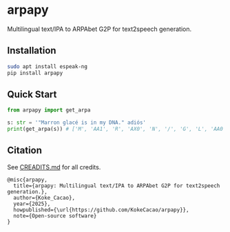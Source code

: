 # arpapy

Multilingual text/IPA to ARPAbet G2P for text2speech generation.

## Installation
```bash
sudo apt install espeak-ng
pip install arpapy
```

## Quick Start
```python
from arpapy import get_arpa

s: str = '"Marron glacé is in my DNA." adiós'
print(get_arpa(s)) # ['M', 'AA1', 'R', 'AX0', 'N', '/', 'G', 'L', 'AA0', 'S', 'EY1', '/', 'IH0', 'Z', '/', 'IH0', 'N', '/', 'M', 'AY0', '/', 'D', 'IY2', 'EH2', 'N', 'EY1', '-', 'EY1', 'D', 'IH0', 'AX2', 'UH0', 'Z']
```

## Citation

See [CREADITS.md](CREDITS.md) for all credits.

```
@misc{arpapy,
  title={arpapy: Multilingual text/IPA to ARPAbet G2P for text2speech generation.},
  author={Koke_Cacao},
  year={2025},
  howpublished={\url{https://github.com/KokeCacao/arpapy}},
  note={Open-source software}
}
```
